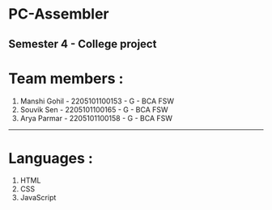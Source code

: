 # PC-Assembler
Semester 4 - College project
----------------------------------------------------
# Team members : <br>
1. Manshi Gohil - 2205101100153 - G - BCA FSW<br>
2. Souvik Sen - 2205101100165 - G - BCA FSW<br>
3. Arya Parmar - 2205101100158 - G - BCA FSW<br>
----------------------------------------------------
# Languages : <br>
1. HTML <br>
2. CSS <br>
3. JavaScript
